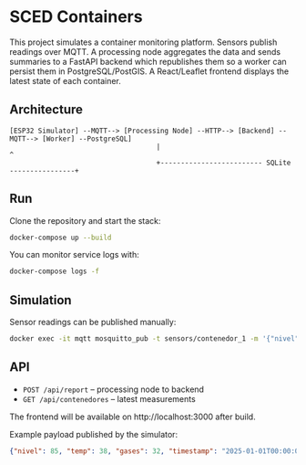 # SCED Containers

This project simulates a container monitoring platform. Sensors publish readings over MQTT. A processing node aggregates the data and sends summaries to a FastAPI backend which republishes them so a worker can persist them in PostgreSQL/PostGIS. A React/Leaflet frontend displays the latest state of each container.

## Architecture
```
[ESP32 Simulator] --MQTT--> [Processing Node] --HTTP--> [Backend] --MQTT--> [Worker] --PostgreSQL]
                                    |                                                ^
                                    +------------------------- SQLite ----------------+
```

## Run
Clone the repository and start the stack:
```bash
docker-compose up --build
```

You can monitor service logs with:
```bash
docker-compose logs -f
```

## Simulation
Sensor readings can be published manually:
```bash
docker exec -it mqtt mosquitto_pub -t sensors/contenedor_1 -m '{"nivel":75,"temp":30,"gases":50}'
```

## API
- `POST /api/report` – processing node to backend
- `GET /api/contenedores` – latest measurements

The frontend will be available on http://localhost:3000 after build.

Example payload published by the simulator:
```json
{"nivel": 85, "temp": 38, "gases": 32, "timestamp": "2025-01-01T00:00:00", "container_id": "contenedor_1"}
```
